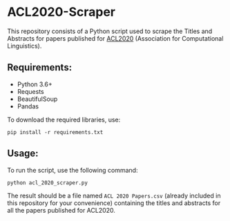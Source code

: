 # ACL2020-Scraper

This repository consists of a Python script used to scrape the Titles and Abstracts for papers published for [ACL2020](https://www.aclweb.org/anthology/events/acl-2020/) (Association for Computational Linguistics).

## Requirements:

* Python 3.6+
* Requests
* BeautifulSoup 
* Pandas

To download the required libraries, use:

    pip install -r requirements.txt

## Usage:

To run the script, use the following command:

    python acl_2020_scraper.py

The result should be a file named `ACL 2020 Papers.csv` (already included in this repository for your convenience) containing the titles and abstracts for all the papers published for ACL2020.

